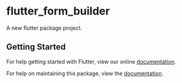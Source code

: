 # flutter_form_builder

A new flutter package project.

## Getting Started

For help getting started with Flutter, view our online [documentation](https://flutter.io/).

For help on maintaining this package, view the [documentation](https://flutter.io/developing-packages/).
